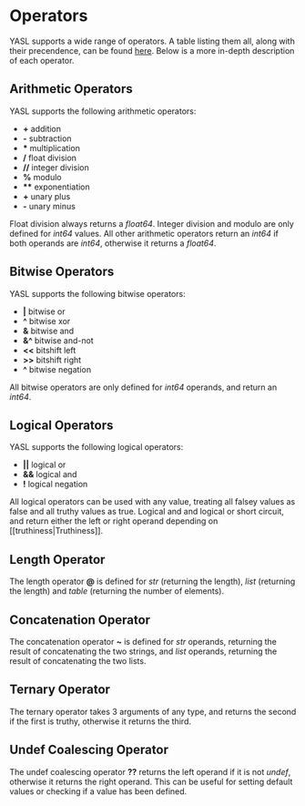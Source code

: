 # Operators

YASL supports a wide range of operators. A table listing them all, along with their precendence, can be found [here](/docs/expressions/operator-precedence-table). Below is a more in-depth description of each operator.

## Arithmetic Operators
 YASL supports the following arithmetic operators:

* **+**  addition
* **-** subtraction
* **\*** multiplication
* **/** float division
* **//** integer division
* **%** modulo
* **\*\*** exponentiation
* **+** unary plus
* **-** unary minus

Float division always returns a _float64_. Integer division and modulo are only defined for _int64_ values. All other arithmetic operators return an _int64_ if both operands are _int64_, otherwise it returns a _float64_.

## Bitwise Operators
YASL supports the following bitwise operators:

* **\|** bitwise or
* **^** bitwise xor
* **&** bitwise and
* **&^** bitwise and-not
* **<<** bitshift left
* **>>** bitshift right
* **^** bitwise negation

All bitwise operators are only defined for _int64_ operands, and return an _int64_.

## Logical Operators
YASL supports the following logical operators:

* **\|\|** logical or
* **&&** logical and
* **!** logical negation

All logical operators can be used with any value, treating all falsey values as false and all truthy values as true. Logical and and logical or short circuit, and return either the left or right operand depending on [[truthiness|Truthiness]].

## Length Operator
The length operator **@** is defined for _str_ (returning the length), _list_ (returning the length) and _table_ (returning the number of elements).

## Concatenation Operator
The concatenation operator **~** is defined for _str_ operands, returning the result of concatenating the two strings, and _list_ operands, returning the result of concatenating the two lists.

## Ternary Operator
The ternary operator takes 3 arguments of any type, and returns the second if the first is truthy, otherwise it returns the third.

## Undef Coalescing Operator
The undef coalescing operator **??** returns the left operand if it is not _undef_, otherwise it returns the right operand. This can be useful for setting default values or checking if a value has been defined.
